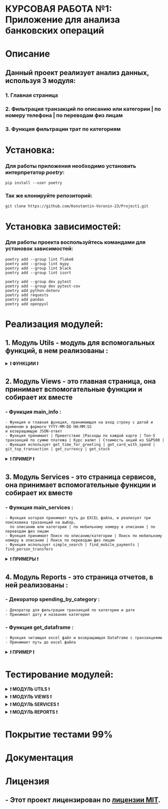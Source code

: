 # КУРСОВАЯ РАБОТА №1: Приложение для анализа банковских операций


# **Описание**

## Данный проект реализует анализ данных, используя 3 модуля:
### 1. Главная страница
### 2. Фильтрация транзакций по описанию или категории | по номеру телефона | по переводам физ лицам
### 3. Функция фильтрации трат по категориям


# **Установка**:

### Для работы приложения необходимо установить интерпретатор *poetry*:

```pip install --user poetry```

### Так же клонируйте репозиторий:

```git clone https://github.com/Konstantin-Voronin-23/Project1.git```


# **Установка зависимостей**:

### Для работы проекта воспользуйтесь командами для установок зависимостей:

```
poetry add --group lint flake8
poetry add --group lint mypy
poetry add --group lint black
poetry add --group lint isort

poetry add --group dev pytest
poetry add --group dev pytest-cov
poetry add python-dotenv
poetry add requests
poetry add pandas
poetry add openpyxl
```
# **Реализация модулей**:

## 1. Модуль Utils - модуль для вспомогальных функций, в нем реализованы :

<details>
<summary><b>❗ ФУНКЦИИ ❗</b></summary>

  ### - Функция get_time_for_greeting :
    - Функция возвращает приветствие «Доброе утро» / «Добрый день» / «Добрый вечер» / «Доброй ночи»
    в зависимости от текущего времени
  ### - Функция get_data_time :
    - Функция изменения формата даты и времени
  ### - Функция get_path_and_period :
    - Функция принимает путь к Excel файлу и список дат, и возвращает табилицу в заданном периоде
  ### - Функция get_card_with_spend :
    - Функция принимает DataFrame и возвращает список карт с расходами
  ### - Функция git_top_transaction :
    - Функция принимает DataFrame и возвращает топ-транзакций по сумме платежа
  ### - Функция get_currency :
    - Функция принимает на вход path_to_json и возвращает курс валют
  ### - Функция get_stock :
    - Функция принимает на вход path_to_json и возвращает курс акций
 ###  - Функция simple_search :
    - Простой поиск по описанию или категории
  ### - Функция find_mobile_payments :
    - Поиск транзакций с мобильными номерами в описании
  ### - Функция find_person_transfers :
    - Поиск переводов физическим лицам

</details>

## 2. Модуль Views - это главная страница, она принимает вспомогательные функции и собирает их вместе

### - Функция main_info :
    - Функция и главная функция, принимающая на вход строку с датой и временем в формате YYYY-MM-DD HH:MM:SS
    и возвращающую JSON-ответ
    - Функция принимает | Приветствие |Расходы по каждой карте | Топ-5 транзакций по сумме платежа | Курс валют | Стоимость акций из S&P500 |
    - Функция использует get_time_for_greeting | get_card_with_spend | git_top_transaction | get_currency | get_stock

<details>
<summary><b>❗ ПРИМЕР ❗</b></summary>

![Пример работы views, передав строку с датой](image/code-example-views_1.png)
![Пример работы views, передав строку с датой](image/code-example-views_2.png)

</details>

## 3. Модуль Services - это страница сервисов, она принимает вспомогательные функции и собирает их вместе

### - Функция main_services :
    - Функция которая принимает путь до EXCEL файла, и реализует три поисковика тразанкций на выбор,
      по описанию или категории | по мобильному номеру в описании | по переводам физ лицам
    - Функция принимает Поиск по описанию/категории | Поиск по мобильному номеру в описании | Поиск по переводам физ лицам
    - Функция использует simple_search | find_mobile_payments | find_person_transfers

<details>
<summary><b>❗ ПРИМЕРЫ ❗</b></summary>

![Пример работы services, с сортировкой по описанию/категории](image/code-example-services_1.png)
![Пример работы services, с сортировкой по номеру телефона](image/code-example-services_2.png)
![Пример работы services, с сортировкой по переводам физ лицам](image/code-example-services_3.png)

</details>

## 4. Модуль Reports - это страница отчетов, в ней реализованы :

### - Декоратор spending_by_category :
    - Декоратор для фильтрации транзакций по категории и дате
    - Принимает дату и название категории

### - Функция get_dataframe :
    - Функция читающая excel файл и возвращающая DataFrame с транзакциями
    - Принимает путь до excel файла

<details>
<summary><b>❗ ПРИМЕР ❗</b></summary>

![Пример работы views, передав строку с датой](image/code-example-reports.png)

</details>

# **Тестирование модулей**:

<details>
<summary><b>❗ МОДУЛЬ UTILS ❗</b></summary>

### test_get_time_for_greeting
  - Тест проверяет корректность возвращаемого приветствия в зависимости от времени суток
### test_get_data_time
  - Тест проверяет корректность преобразования формата даты и времени,
        а также правильность вычисления начала месяца
### test_get_path_and_period
  - Тест проверяет корректность фильтрации данных по периоду дати правильность сортировки результатов
### test_get_card_with_spend
  - Тест проверяет корректность: |Фильтрации только расходных операций| Форматирования номеров карт
        | Расчет кэшбэка
### test_git_top_transaction
  - Тест проверяет: |Корректность выбора топ-N транзакций| Правильность сортировки по сумме (по убыванию)
        | Формат возвращаемых данных
### test_get_currency
  - Тест проверяет: | Корректность работы с API (запрос и обработка ответа)| Парсинг JSON файла с валютами
        | Формат возвращаемых данных
### test_get_stock
  - Тест проверяет: | Корректность работы с Twelve Data API| Парсинг JSON файла с акциями
        | Формат возвращаемых данных
### test_simple_search
  - Тест проверяет: | Поиск по описанию транзакции| Поиск по категории транзакции
        | Регистронезависимость поиска
### test_find_mobile_payments
  - Тест проверяет корректность поиска транзакций с номерами телефонов в описании.
        Должны находиться номера в различных форматах (+7, 8, 7)
### test_find_person_transfers
  - Тест проверяет корректность поиска переводов физическим лицам:
        1. Категория должна быть "Переводы"
        2. В описании должен быть шаблон имени (Фамилия И.О.)

</details>

<details>
<summary><b>❗ МОДУЛЬ VIEWS ❗</b></summary>

### test_main_info_basic
  - Тест на проверку корректности работы программы
### test_main_info_empty_data
  - Тест на проверку, что программа корректно отрабатывает если приняты пустые данные
### test_main_info_error
  - Тест отработки ошибок

</details>

<details>
<summary><b>❗ МОДУЛЬ SERVICES ❗</b></summary>

### test_main_services_choices
  - Параметризованный тест для проверки различных вариантов выбора пользователя
### simple_search_integration
  - Тест поиска по описанию
### test_main_services_with_patched_input
  - Тест с подменой пользовательского ввода
### test_invalid_choice
  - Тест обработки неверного выбора пользователя

</details>

<details>
<summary><b>❗ МОДУЛЬ REPORTS ❗</b></summary>

### test_spending_by_category_decorator
  - Тест для декоратора spending_by_category
### test_get_dataframe_error
  - Тест для обработки ошибок в get_dataframe
### test_spending_by_category_empty_df
  - Тест для пустого DataFrame
### test_spending_by_category_no_params
  - Тест для декоратора без параметров

</details>

# Покрытие тестами 99%

# Документация

# Лицензия

## - Этот проект лицензирован по [лицензии MIT](LICENSE).
